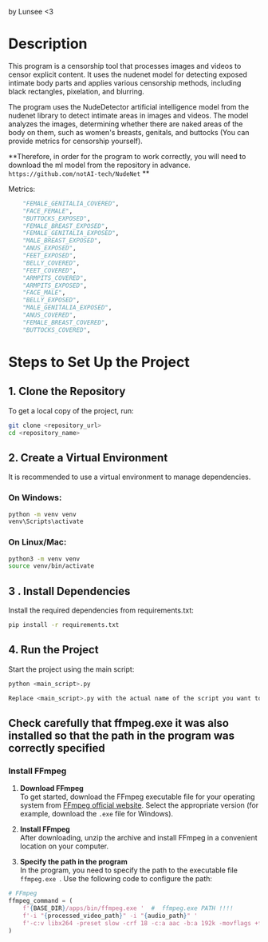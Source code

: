 by Lunsee  <3

# Description 
This program is a censorship tool that processes images and videos to censor explicit content.
It uses the nudenet model for detecting exposed intimate body parts and applies various censorship methods, including black rectangles, pixelation, and blurring.

The program uses the NudeDetector artificial intelligence model from the nudenet library to detect intimate areas in images and videos. The model analyzes the images, determining whether there are naked areas of the body on them, such as women's breasts, genitals, and buttocks (You can provide metrics for censorship yourself).

**Therefore, in order for the program to work correctly, you will need to download the ml model from the repository in advance. ``` https://github.com/notAI-tech/NudeNet``` **

Metrics:
```python
    "FEMALE_GENITALIA_COVERED",
    "FACE_FEMALE",
    "BUTTOCKS_EXPOSED",
    "FEMALE_BREAST_EXPOSED",
    "FEMALE_GENITALIA_EXPOSED",
    "MALE_BREAST_EXPOSED",
    "ANUS_EXPOSED",
    "FEET_EXPOSED",
    "BELLY_COVERED",
    "FEET_COVERED",
    "ARMPITS_COVERED",
    "ARMPITS_EXPOSED",
    "FACE_MALE",
    "BELLY_EXPOSED",
    "MALE_GENITALIA_EXPOSED",
    "ANUS_COVERED",
    "FEMALE_BREAST_COVERED",
    "BUTTOCKS_COVERED",
```

# Steps to Set Up the Project

## 1. Clone the Repository

To get a local copy of the project, run:
```bash
git clone <repository_url>
cd <repository_name>
```

## 2. Create a Virtual Environment

It is recommended to use a virtual environment to manage dependencies.

### On Windows:
```bash
python -m venv venv
venv\Scripts\activate
```

### On Linux/Mac:
```bash
python3 -m venv venv
source venv/bin/activate
```
## 3 . Install Dependencies

Install the required dependencies from requirements.txt:
```bash
pip install -r requirements.txt
```
## 4. Run the Project

Start the project using the main script:
```bash
python <main_script>.py

Replace <main_script>.py with the actual name of the script you want to run.
```

## Check carefully that ffmpeg.exe it was also installed so that the path in the program was correctly specified



### Install FFmpeg

1. **Download FFmpeg**  
   To get started, download the FFmpeg executable file for your operating system from [FFmpeg official website](https://ffmpeg.org/download.html ). Select the appropriate version (for example, download the `.exe` file for Windows).

2. **Install FFmpeg**  
   After downloading, unzip the archive and install FFmpeg in a convenient location on your computer.

3. **Specify the path in the program**  
   In the program, you need to specify the path to the executable file `ffmpeg.exe `. Use the following code to configure the path:

```python
# FFmpeg
ffmpeg_command = (
    f'{BASE_DIR}/apps/bin/ffmpeg.exe '  #  ffmpeg.exe PATH !!!!
    f'-i "{processed_video_path}" -i "{audio_path}" '
    f'-c:v libx264 -preset slow -crf 18 -c:a aac -b:a 192k -movflags +faststart "{temp_output_path}"'
)
```




















